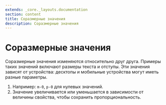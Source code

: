 ```yaml
---
extends: _core._layouts.documentation
section: content
title: Соразмерные значения
description: Соразмерные значения
---
```


# Соразмерные значения

Соразмерные значения изменяются относительно друг друга. Примеры таких значений включают размеры текста и отступы. Эти
значения зависят от устройства: десктопы и мобильные устройства могут иметь разные параметры.

1. Например: `m-0`, `p-0` для нулевых значений.
2. Значение увеличивается или уменьшается в зависимости от величины свойства, чтобы сохранить пропорциональность.

